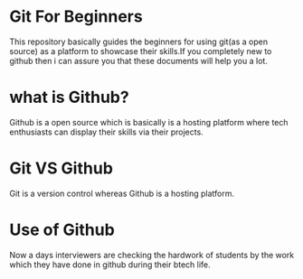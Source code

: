 # Git For Beginners
This repository basically guides the beginners for using git(as a open source) as a platform to showcase their skills.If you completely new to github then i can assure you that these documents will help you a lot.
# what is Github?
Github is a open source which is basically is a hosting platform where tech enthusiasts can display their skills via their projects.
# Git VS Github
 Git is a version control whereas Github is a hosting platform.
# Use of Github
Now a days interviewers are checking the hardwork of students by the work which they have done in github during their btech
life.
